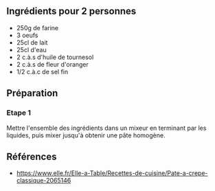 ## Ingrédients pour 2 personnes

- 250g de farine
- 3 oeufs
- 25cl de lait
- 25cl d'eau
- 2 c.à.s d'huile de tournesol
- 2 c.à.s de fleur d'oranger
- 1/2 c.à.c de sel fin

## Préparation

### Etape 1

Mettre l'ensemble des ingrédients dans un mixeur en terminant par les liquides, puis mixer jusqu'à obtenir une pâte homogène.

## Références

- <https://www.elle.fr/Elle-a-Table/Recettes-de-cuisine/Pate-a-crepe-classique-2065146>
